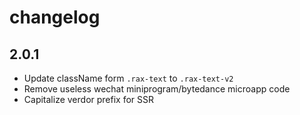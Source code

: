 # changelog

## 2.0.1
- Update className form `.rax-text` to `.rax-text-v2`
- Remove useless wechat miniprogram/bytedance microapp code
- Capitalize verdor prefix for SSR

